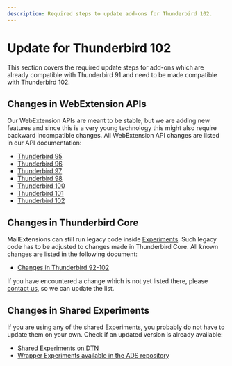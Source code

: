 ```yaml
---
description: Required steps to update add-ons for Thunderbird 102.
---
```


# Update for Thunderbird 102

This section covers the required update steps for add-ons which are already compatible with Thunderbird 91 and need to be made compatible with Thunderbird 102.

## Changes in WebExtension APIs

Our WebExtension APIs are meant to be stable, but we are adding new features and since this is a very young technology this might also require backward incompatible changes. All WebExtension API changes are listed in our API documentation:

* [Thunderbird 95](https://webextension-api.thunderbird.net/en/latest/changes/beta95.html)
* [Thunderbird 96](https://webextension-api.thunderbird.net/en/latest/changes/beta96.html)
* [Thunderbird 97](https://webextension-api.thunderbird.net/en/latest/changes/beta97.html)
* [Thunderbird 98](https://webextension-api.thunderbird.net/en/latest/changes/beta98.html)
* [Thunderbird 100](https://webextension-api.thunderbird.net/en/latest/changes/beta100.html)
* [Thunderbird 101](https://webextension-api.thunderbird.net/en/latest/changes/beta101.html)
* [Thunderbird 102](https://webextension-api.thunderbird.net/en/latest/changes/beta102.html)

## Changes in Thunderbird Core

MailExtensions can still run legacy code inside [Experiments](../../mailextensions/#experiment-apis). Such legacy code has to be adjusted to changes made in Thunderbird Core. All known changes are listed in the following document:

* [Changes in Thunderbird 92-102](adapt-to-changes-in-thunderbird-92-102.md)

If you have encountered a change which is not yet listed there, please [contact us](../../community.md), so we can update the list.

## Changes in Shared Experiments

If you are using any of the shared Experiments, you probably do not have to update them on your own. Check if an updated version is already available:

* [Shared Experiments on DTN](../../mailextensions/#sharing-experiment-apis)
* [Wrapper Experiments available in the ADS repository](https://github.com/thunderbird/addon-developer-support/tree/master/wrapper-apis)

